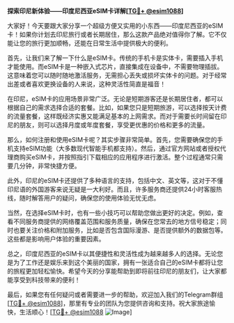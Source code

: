 **探索印尼新体验——印度尼西亚eSIM卡详解[[TG💪+ @esim1088](https://t.me/s/esim1088)]**

大家好！今天要跟大家分享一个超级方便又实用的小东西——印度尼西亚的eSIM卡！如果你计划去印尼旅行或者长期居住，那么这款产品绝对值得你了解。它不仅能让您的旅行更加顺畅，还能在日常生活中提供极大的便利。

首先，让我们来了解一下什么是eSIM卡。传统的手机卡是实体卡，需要插入手机才能使用。而eSIM卡是一种嵌入式芯片，直接集成在设备中，不需要物理插拔。这意味着您可以随时随地激活服务，无需担心丢失或损坏实体卡的问题。对于经常出差或者喜欢更换设备的人来说，这种灵活性简直是福音！

在印尼，eSIM卡的应用场景非常广泛。无论是短期游客还是长期居住者，都可以根据自己的需求选择合适的套餐。比如，如果您只是短期旅游，可以选择按天计费的流量套餐，这样既经济实惠又能满足基本的上网需求。而对于需要长时间留在印尼的朋友，则可以选择月度或年度套餐，享受更优惠的价格和更多的流量。

那么，如何注册和使用eSIM卡呢？其实步骤非常简单。首先，您需要确保您的手机支持eSIM功能（大多数现代智能手机都支持）。然后，通过官方网站或者授权代理商购买eSIM卡，并按照指引下载相应的应用程序进行激活。整个过程通常只需要几分钟，非常快捷方便。

此外，印尼的eSIM卡还提供了多种语言的支持，包括中文、英文等，这对于不懂印尼语的外国游客来说无疑是一大利好。而且，许多服务商还提供24小时客服热线，随时解答用户的疑问，确保您的使用体验无忧无虑。

当然，在选择eSIM卡时，也有一些小技巧可以帮助您做出更好的决定。例如，查看不同服务商提供的网络覆盖范围和服务质量，确保在您常去的地方信号稳定；同时也要关注价格和附加服务，比如是否包含国际漫游、是否提供额外的数据包等。这些都是影响用户体验的重要因素。

总之，印度尼西亚的eSIM卡以其便捷性和灵活性成为越来越多人的选择。无论您是为了工作还是娱乐来到这个美丽的国家，拥有一张适合自己的eSIM卡都将让您的旅程更加轻松愉快。希望今天的分享能帮助到即将前往印尼的朋友们，让大家都能享受到科技带来的便利！

最后，如果您有任何疑问或者需要进一步的帮助，欢迎加入我们的Telegram群组[[TG💪+ @esim1088](https://t.me/s/esim1088)]，那里有专业的团队为您提供咨询和支持。祝大家旅途愉快，生活顺心！[[TG💪+ @esim1088](https://t.me/s/esim1088) ![Image](https://i.postimg.cc/4NQfJmqS/Snipaste-2025-05-13-00-14-12.png)]